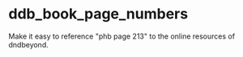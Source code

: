 # ddb_book_page_numbers
Make it easy to reference "phb page 213" to the online resources of dndbeyond.
